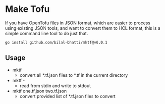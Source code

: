 # Make Tofu

If you have OpenTofu files in JSON format, which are easier to process using existing JSON tools, and want to convert them to HCL format, this is a simple command line tool to do just that.

``` sh
go install github.com/bilal-bhatti/mktf@v0.0.1
```

## Usage
* mktf
    * convert all *.tf.json files to *.tf in the current directory
* mktf -
    * read from stdin and write to stdout
* mktf one.tf.json two.tf.json
    * convert provided list of *.tf.json files to convert
